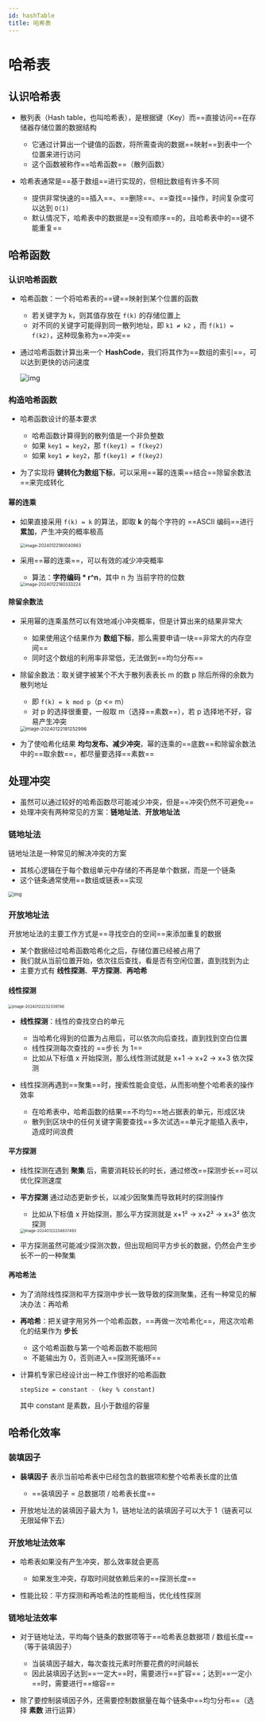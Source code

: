 ```yaml
---
id: hashTable
title: 哈希表
---
```

# 哈希表

## 认识哈希表

- 散列表（Hash table，也叫哈希表），是根据键（Key）而==直接访问==在存储器存储位置的数据结构
  - 它通过计算出一个键值的函数，将所需查询的数据==映射==到表中一个位置来进行访问
  - 这个函数被称作==哈希函数==（散列函数）

- 哈希表通常是==基于数组==进行实现的，但相比数组有许多不同
  - 提供非常快速的==插入==、==删除==、==查找==操作，时间复杂度可以达到 `O(1)`
  - 默认情况下，哈希表中的数据是==没有顺序==的，且哈希表中的==键不能重复==



## 哈希函数

### 认识哈希函数

- 哈希函数：一个将哈希表的==键==映射到某个位置的函数

  - 若关键字为 `k`，则其值存放在 `f(k)` 的存储位置上
  - 对不同的关键字可能得到同一散列地址，即 `k1 ≠ k2` ，而 `f(k1) = f(k2)`，这种现象称为==冲突==

- 通过哈希函数计算出来一个 **HashCode**，我们将其作为==数组的索引==，可以达到更快的访问速度

  ![img](./images/20220320201844.png)



### 构造哈希函数

- 哈希函数设计的基本要求
  - 哈希函数计算得到的散列值是一个非负整数
  - 如果 `key1 = key2`，那 `f(key1) = f(key2)`
  - 如果 `key1 ≠ key2`，那 `f(key1) ≠ f(key2)`

- 为了实现将 **键转化为数组下标**，可以采用==幂的连乘==结合==除留余数法==来完成转化

#### 幂的连乘

- 如果直接采用 `f(k) = k` 的算法，即取 **k** 的每个字符的 ==ASCII 编码==进行 **累加**，产生冲突的概率极高

  <img src="./images/image-20240122180040863.png" alt="image-20240122180040863" style="zoom: 60%;" />

- 采用==幂的连乘==，可以有效的减少冲突概率

  - 算法：**字符编码 * r^n**，其中 n 为 当前字符的位数 

  <img src="./images/image-20240122180333224.png" alt="image-20240122180333224" style="zoom:60%;" />



#### 除留余数法

- 采用幂的连乘虽然可以有效地减小冲突概率，但是计算出来的结果非常大
  - 如果使用这个结果作为 **数组下标**，那么需要申请一块==非常大的内存空间==
  - 同时这个数组的利用率非常低，无法做到==均匀分布==

- 除留余数法：取关键字被某个不大于散列表表长 m 的数 p 除后所得的余数为散列地址

  - 即 `f(k) = k mod p`（p \<= m）
  - 对 p 的选择很重要，一般取 m（选择==素数==），若 p 选择地不好，容易产生冲突

  <img src="./images/image-20240122181252996.png" alt="image-20240122181252996" style="zoom: 67%;" />

- 为了使哈希化结果 **均匀发布、减少冲突**，幂的连乘的==底数==和除留余数法中的==取余数==，都尽量要选择==素数==



## 处理冲突

- 虽然可以通过较好的哈希函数尽可能减少冲突，但是==冲突仍然不可避免==
- 处理冲突有两种常见的方案：**链地址法**、**开放地址法**

### 链地址法

链地址法是一种常见的解决冲突的方案

- 其核心逻辑在于每个数组单元中存储的不再是单个数据，而是一个链条
- 这个链条通常使用==数组或链表==实现

<img src="./images/20220323200419-1705908823134-3.png" alt="img" style="zoom: 67%;" />



### 开放地址法

开放地址法的主要工作方式是==寻找空白的空间==来添加重复的数据

- 某个数据经过哈希函数哈希化之后，存储位置已经被占用了
- 我们就从当前位置开始，依次往后查找，看是否有空闲位置，直到找到为止
- 主要方式有 **线性探测**、**平方探测**、**再哈希**

#### 线性探测

<img src="./images/image-20240122232339746.png" alt="image-20240122232339746" style="zoom:55%;" />

- **线性探测**：线性的查找空白的单元
  - 当哈希化得到的位置为占用后，可以依次向后查找，直到找到空白位置
  - 线性探测每次查找的 ==步长 为 1==
  - 比如从下标值 x 开始探测，那么线性测试就是 x+1 -> x+2 -> x+3 依次探测

- 线性探测再遇到==聚集==时，搜索性能会变低，从而影响整个哈希表的操作效率
  - 在哈希表中，哈希函数的结果==不均匀==地占据表的单元，形成区块
  - 散列到区块中的任何关键字需要查找==多次试选==单元才能插入表中，造成时间浪费



#### 平方探测

- 线性探测在遇到 **聚集** 后，需要消耗较长的时长，通过修改==探测步长==可以优化探测速度

- **平方探测** 通过动态更新步长，以减少因聚集而导致耗时的探测操作

  - 比如从下标值 x 开始探测，那么平方探测就是 x+1² -> x+2² -> x+3² 依次探测

  <img src="./images/image-20240122234837493.png" alt="image-20240122234837493" style="zoom:55%;" />

- 平方探测虽然可能减少探测次数，但出现相同平方步长的数据，仍然会产生步长不一的一种聚集



#### 再哈希法

- 为了消除线性探测和平方探测中步长一致导致的探测聚集，还有一种常见的解决办法：再哈希
- **再哈希**：把关键字用另外一个哈希函数，==再做一次哈希化==，用这次哈希化的结果作为 **步长**
  - 这个哈希函数与第一个哈希函数不能相同
  - 不能输出为 0，否则进入==探测死循环==

- 计算机专家已经设计出一种工作很好的哈希函数

  ```
  stepSize = constant - (key % constant)
  ```

  其中 constant 是素数，且小于数组的容量



## 哈希化效率

### 装填因子

- **装填因子** 表示当前哈希表中已经包含的数据项和整个哈希表长度的比值
  - ==装填因子 = 总数据项 / 哈希表长度==

- 开放地址法的装填因子最大为 1，链地址法的装填因子可以大于 1（链表可以无限延伸下去）



### 开放地址法效率

- 哈希表如果没有产生冲突，那么效率就会更高
  - 如果发生冲突，存取时间就依赖后来的==探测长度==

- 性能比较：平方探测和再哈希法的性能相当，优化线性探测



### 链地址法效率

- 对于链地址法，平均每个链条的数据项等于==哈希表总数据项 / 数组长度==（等于装填因子）
  - 当装填因子越大，每次查找元素时所要花费的时间越长
  - 因此装填因子达到==一定大==时，需要进行==扩容==；达到==一定小==时，需要进行==缩容==

- 除了要控制装填因子外，还需要控制数据量在每个链条中==均匀分布==（选择 **素数** 进行运算）

